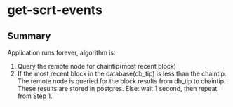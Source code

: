 # get-scrt-events

## Summary

Application runs forever, algorithm is:
1. Query the remote node for chaintip(most recent block)
2. If the most recent block in the database(db_tip) is less than the chaintip: The remote node is queried for the block results from db_tip to chaintip. These results are stored in postgres. Else: wait 1 second, then repeat from Step 1.